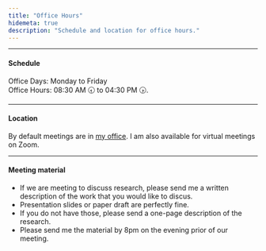 ```yaml
---
title: "Office Hours"
hidemeta: true
description: "Schedule and location for office hours."
---
```


--- 
#### Schedule
Office Days: Monday to Friday</br>
Office Hours: 08:30 AM 🕣 to 04:30 PM 🕟.

---

#### Location

By default meetings are in <a href="../location/">my office</a>. I am also available for virtual meetings on Zoom.

---

#### Meeting material

+ If we are meeting to discuss research, please send me a written description of the work that you would like to discus. 
+ Presentation slides or paper draft are perfectly fine. 
+ If you do not have those, please send a one-page description of the research. 
+ Please send me the material by 8pm on the evening prior of our meeting.
